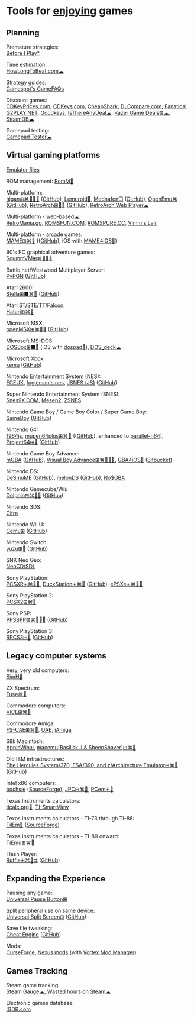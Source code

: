 
# Tools for [enjoying](https://entertaining.space/) games

## Planning

Premature strategies:  
[Before I Play*](https://beforeiplay.com/)

Time estimation:  
[HowLongToBeat.com☁](https://howlongtobeat.com/)

Strategy guides:  
[Gamespot's GameFAQs](https://gamefaqs.gamespot.com/)

Discount games:  
[CDKeyPrices.com](https://cdkeyprices.com/),
[CDKeys.com](https://www.cdkeys.com/),
[CheapShark](https://www.cheapshark.com/),
[DLCompare.com](https://www.dlcompare.com/),
[Fanatical](https://www.fanatical.com/),
[G2PLAY.NET](https://www.g2play.net/),
[Gocdkeys](https://gocdkeys.com/),
[IsThereAnyDeal☁](https://isthereanydeal.com/),
[Razer Game Deals⊞☁](https://deals.razer.com/),
[SteamDB☁](https://steamdb.info/)

Gamepad testing:  
[Gamepad Tester☁](https://hardwaretester.com/gamepad)

## Virtual gaming platforms

[Emulator files](https://emulation.gametechwiki.com/index.php/Emulator_files)

ROM management:
[RomM💾](https://github.com/zurdi15/romm)

Multi-platform:  
[higan⊞⌘🐧🍎🤖](https://bsnes.org/higan/) ([GitHub](https://github.com/bsnesemulator/bsnes)),
[Lemuroid🤖](https://github.com/Swordfish90/Lemuroid),
[Mednafen□](https://mednafen.github.io/) ([GitHub](https://github.com/mednafen/mednafen.github.io)),
[OpenEmu⌘](https://openemu.org/) ([GitHub](https://github.com/OpenEmu/OpenEmu)),
[RetroArch⊞🐧🤖](https://www.retroarch.com/) ([GitHub](https://github.com/libretro/RetroArch)),
[RetroArch Web Player☁](https://web.libretro.com/)

Multi-platform - web-based☁:  
[RetroMania.gg](https://retromania.gg/),
[ROMSFUN.COM](https://romsfun.com/),
[ROMSPURE.CC](https://romspure.cc/),
[Vimm's Lair](https://vimm.net/)

Multi-platform - arcade games:  
[MAME⊞⌘🐧](https://www.mamedev.org/) (([GitHub](https://github.com/mamedev/mame)), iOS with [MAME4iOS🍎](https://github.com/yoshisuga/MAME4iOS))

90's PC graphical adventure games:  
[ScummVM⊞⌘🐧🍎🤖](https://www.scummvm.org/)

Battle.net/Westwood Multiplayer Server:  
[PvPGN](https://github.com/pvpgn/) ([GitHub](https://github.com/pvpgn/pvpgn-server))

Atari 2600:  
[Stella⊞■⌘🐧](https://stella-emu.github.io/) ([GitHub](https://github.com/stella-emu/stella))

Atari ST/STE/TT/Falcon:  
[Hatari⊞⌘🐧](https://hatari.tuxfamily.org/)

Microsoft MSX:  
[openMSX⊞⌘🐧🤖](https://openmsx.org/) ([GitHub](https://github.com/openMSX/openMSX))

Microsoft MS-DOS:  
[DOSBox⊞■🐧](https://www.dosbox.com/) (iOS with [dospad🍎](https://github.com/litchie/dospad)),
[DOS_deck☁](https://dosdeck.com/)

Microsoft Xbox:  
[xemu](https://xemu.app/) ([GitHub](https://github.com/xemu-project/xemu))

Nintendo Entertainment System (NES):  
[FCEUX](https://fceux.com/),
[fogleman's nes](https://github.com/fogleman/nes),
[JSNES (JS)](https://jsnes.org/) ([GitHub](https://github.com/bfirsh/jsnes))

Super Nintendo Entertainment System (SNES):  
[Snes9X.COM](https://www.snes9x.com/),
[Mesen2](https://github.com/SourMesen/Mesen2/),
[ZSNES](https://www.zsnes.com/)

Nintendo Game Boy / Game Boy Color / Super Game Boy:  
[SameBoy](https://sameboy.github.io/) ([GitHub](https://github.com/LIJI32/SameBoy/))

Nintendo 64:  
[1964js](https://github.com/schibo/1964js),
[mupen64plus⊞⌘🐧](https://www.mupen64plus.org/) (([GitHub](https://github.com/mupen64plus/mupen64plus-core)), enhanced to [parallel-n64](https://github.com/libretro/parallel-n64)),
[Project64⊞🐧](https://www.pj64-emu.com/) ([GitHub](https://github.com/project64/project64))

Nintendo Game Boy Advance:  
[mGBA](https://mgba.io/) ([GitHub](https://github.com/mgba-emu/mgba)),
[Visual Boy Advance⊞⌘🐧🍎🤖](https://visualboyadvance.org/),
[GBA4iOS🍎](http://www.gba4iosapp.com/) ([Bitbucket](https://bitbucket.org/rileytestut/gba4ios/src/master/))

Nintendo DS:  
[DeSmuME](https://desmume.org/) ([GitHub](https://github.com/TASEmulators/desmume)),
[melonDS](https://melonds.kuribo64.net/) ([GitHub](https://github.com/melonDS-emu/melonDS)),
[No$GBA](https://problemkaputt.de/gba.htm)

Nintendo Gamecube/Wii:  
[Dolphin⊞⌘🐧🤖](https://dolphin-emu.org/) ([GitHub](https://github.com/dolphin-emu/dolphin))

Nintendo 3DS:  
[Citra](https://citra-emulator.com/)

Nintendo Wii U:  
[Cemu⊞](https://cemu.info/) ([GitHub](https://github.com/cemu-project/Cemu))

Nintendo Switch:  
[yuzu⊞🐧](https://yuzu-emu.org/) ([GitHub](https://github.com/Nailington/Yuzu))

SNK Neo Geo:  
[NeoCD/SDL](http://pacifi3d.retrogames.com/neocdsdl/)

Sony PlayStation:  
[PCSXR⊞⌘🐧🤖](https://ps1emulator.com/),
[DuckStation⊞⌘🤖](https://www.duckstation.org/) ([GitHub](https://github.com/stenzek/duckstation)),
[ePSXe⊞⌘🐧🤖](https://www.epsxe.com/)

Sony PlayStation 2:  
[PCSX2⊞⌘🐧](https://pcsx2.net/)

Sony PSP:  
[PPSSPP⊞⌘🐧🍎🤖](https://ppsspp.org/) ([GitHub](https://github.com/hrydgard/ppsspp))

Sony PlayStation 3:  
[RPCS3⊞🐧](https://rpcs3.net/) ([GitHub](https://github.com/RPCS3/rpcs3))

## Legacy computer systems

Very, very old computers:  
[SimH🐧](http://simh.trailing-edge.com/)

ZX Spectrum:  
[Fuse⌘🐧](http://fuse-emulator.sourceforge.net/)

Commodore computers:  
[VICE⊞⌘🐧](https://vice-emu.sourceforge.io/)

Commodore Amiga:  
[FS-UAE⊞⌘🐧](https://fs-uae.net/),
[UAE](https://amiga.technology/uae/),
[iAmiga](https://github.com/emufreak/iAmiga)

68k Macintosh:  
[AppleWin⊞](https://github.com/AppleWin/AppleWin),
[macemu(Basilisk II & SheepShaver)⊞⌘🐧](https://github.com/cebix/macemu)

Old IBM infrastructures:  
[The Hercules System/370, ESA/390, and z/Architecture Emulator⊞⌘🐧](http://www.hercules-390.org/) ([GitHub](https://github.com/hercules-390/hyperion))

Intel x86 computers:  
[bochs⊞](https://bochs.sourceforge.io/) ([SourceForge](https://sourceforge.net/projects/bochs/)),
[JPC⊞⌘🐧](https://github.com/ianopolous/JPC),
[PCem⊞🐧](https://github.com/sarah-walker-pcem/pcem/)

Texas Instruments calculators:  
[ticalc.org💩](https://www.ticalc.org/programming/emulators/software.html),
[TI-SmartView](https://education.ti.com/en/software/details/en/ffea90ee7f9b4c24a6ec427622c77d09/sda-ti-smartview-ti-84-plus)

Texas Instruments calculators - TI-73 through TI-86:  
[TilEm🐧](http://lpg.ticalc.org/prj_tilem/) ([SourceForge](https://sourceforge.net/projects/tilem/))

Texas Instruments calculators - TI-89 onward:  
[TiEmu⊞⌘🐧](http://lpg.ticalc.org/prj_tiemu/)

Flash Player:  
[Ruffle⊞⌘🐧⇉](https://ruffle.rs/) ([GitHub](https://github.com/ruffle-rs/ruffle))

## Expanding the Experience

Pausing any game:  
[Universal Pause Button⊞](https://github.com/ryanries/UniversalPauseButton)

Split peripheral use on same device:  
[Universal Split Screen⊞](https://universalsplitscreen.github.io/) ([GitHub](https://github.com/UniversalSplitScreen/UniversalSplitScreen))

Save file tweaking:  
[Cheat Engine](https://cheatengine.org/) ([GitHub](https://github.com/cheat-engine/cheat-engine))

Mods:  
[CurseForge](https://www.curseforge.com/),
[Nexus mods](https://www.nexusmods.com/) (with [Vortex Mod Manager](https://www.nexusmods.com/about/vortex/))

## Games Tracking

Steam game tracking:  
[Steam Gauge☁](https://www.mysteamgauge.com/),
[Wasted hours on Steam☁](https://steamtime.info/)

Electronic games database:  
[IGDB.com](https://www.igdb.com/)
